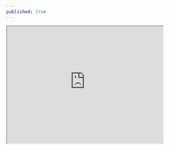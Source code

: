 ```yaml
---
published: true
---
```

<iframe width="420" height="315"
src="https://www.youtube.com/watch?v=I7ybRe6K9RY&t=74s">
</iframe>


